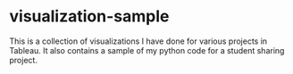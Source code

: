 # visualization-sample
This is a collection of visualizations I have done for various projects in Tableau. It also contains a sample of my python code for a student sharing project.

